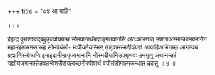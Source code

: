 +++
title = "०४ आ याहि"

+++

हेइन्द्र पुराशश्वद्बहुकृत्वोययाथ सोमपानार्थंयज्ञङ्गतवानसि अतःकारणात् उशताअस्मान्कामयमानेन महामहतामनसासह सोमपेयंसो- मःपीयतेयस्मिन् तादृशमस्मदीयंयज्ञं आयाहिअभिगच्छ आगत्यच ब्रह्माणिस्तोत्राणि इमाइदानीम्प्रयुज्यमानानि नोस्मदीयानिउपश्रृणवः उमश्रृणु अथानन्तरं यज्ञोयजमानस्तेतवतन्वेशरीरायत्वच्छरीरपोषार्थं वयोन्नंसोमात्मकन्धात् ददातु ॥ ४ ॥